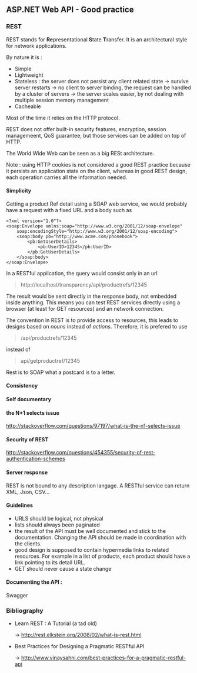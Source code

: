 ## ASP.NET Web API - Good practice

### REST
REST stands for **Re**presentational **S**tate **T**ransfer. It is an architectural style for network applications.

By nature it is :
* Simple
* Lightweight
* Stateless : the server does not persist any client related state
	-> survive server restarts
	-> no client to server binding, the request can be handled by a cluster of servers
	-> the server scales easier, by not dealing with multiple session memory management 
* Cacheable

Most of the time it relies on the HTTP protocol.

REST does not offer built-in security features, encryption, session managemeent, QoS guarantee, but those services can be added on top of HTTP.

The World Wide Web can be seen as a big RESt architecture.

Note : using HTTP cookies is not considered a good REST practice because it persists an application state on the client, whereas in good REST design, each operation carries all the information needed.

#### Simplicity
Getting a product Ref detail using a SOAP web service, we would probably have a request with a fixed URL and a body such as
	
	<?xml version="1.0"?>
	<soap:Envelope xmlns:soap="http://www.w3.org/2001/12/soap-envelope"
		soap:encodingStyle="http://www.w3.org/2001/12/soap-encoding">
		<soap:body pb="http://www.acme.com/phonebook">
			<pb:GetUserDetails>
				<pb:UserID>12345</pb:UserID>
			</pb:GetUserDetails>
		</soap:body>
	</soap:Envelope>

In a RESTful application, the query would consist only in an url
 
> http://localhost/transparency/api/productrefs/12345


The result would be sent directly in the response body, not embedded inside anything. This means you can test REST services directly using a browser (at least for GET resources) and an network connection.

The convention in REST is to provide access to resources, this leads to  designs based on *nouns* instead of *actions*.
Therefore, it is prefered to use

> /api/productrefs/12345

instead of 

> api/getproductref/12345

Rest is to SOAP what a postcard is to a letter.

#### Consistency


#### Self documentary

#### the N+1 selects issue
http://stackoverflow.com/questions/97197/what-is-the-n1-selects-issue

#### Security of REST 
http://stackoverflow.com/questions/454355/security-of-rest-authentication-schemes


#### Server response
REST is not bound to any description langage. A RESTful service can return XML, Json, CSV...


#### Guidelines
- URLS should be logical, not physical
- lists should always been paginated
- the result of the API must be well documented and stick to the documentation. Changing the API should be made in coordination with the clients.
- good design is supposed to contain hypermedia links to related resources. For example in a list of products, each product should have a link pointing to its detail URL.
- GET should never cause a state change


#### Documenting the API :
Swagger

### Bibliography 
* Learn REST : A Tutorial (a tad old)

	-> http://rest.elkstein.org/2008/02/what-is-rest.html
* Best Practices for Designing a Pragmatic RESTful API

	-> http://www.vinaysahni.com/best-practices-for-a-pragmatic-restful-api
	
	
	
	